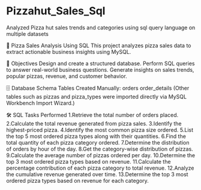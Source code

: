 # Pizzahut_Sales_Sql
Analyzed Pizza hut sales trends and categories using sql query language on multiple datasets 

🍕 Pizza Sales Analysis Using SQL
This project analyzes pizza sales data to extract actionable business insights using MySQL.

📌 Objectives
Design and create a structured database.
Perform SQL queries to answer real-world business questions.
Generate insights on sales trends, popular pizzas, revenue, and customer behavior.

🗄️ Database Schema
Tables Created Manually:
orders
order_details
(Other tables such as pizzas and pizza_types were imported directly via MySQL Workbench Import Wizard.)

🛠️ SQL Tasks Performed
1.Retrieve the total number of orders placed.
2.Calculate the total revenue generated from pizza sales.
3.Identify the highest-priced pizza.
4.Identify the most common pizza size ordered.
5.List the top 5 most ordered pizza types along with their quantities.
6.Find the total quantity of each pizza category ordered.
7.Determine the distribution of orders by hour of the day.
8.Get the category-wise distribution of pizzas.
9.Calculate the average number of pizzas ordered per day.
10.Determine the top 3 most ordered pizza types based on revenue.
11.Calculate the percentage contribution of each pizza category to total revenue.
12.Analyze the cumulative revenue generated over time.
13.Determine the top 3 most ordered pizza types based on revenue for each category.
